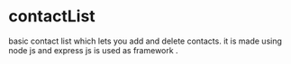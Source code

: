 # contactList
basic contact list which lets you add and delete contacts. it is made using node js and express js is used as framework .
